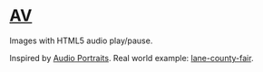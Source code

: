 # [AV](https://mhulse.github.com/av/demo/)

Images with HTML5 audio play/pause.

Inspired by [Audio Portraits](https://github.com/robertdenton/audioPortrait). Real world example: [lane-county-fair](https://github.com/rgpages/lane-county-fair).
